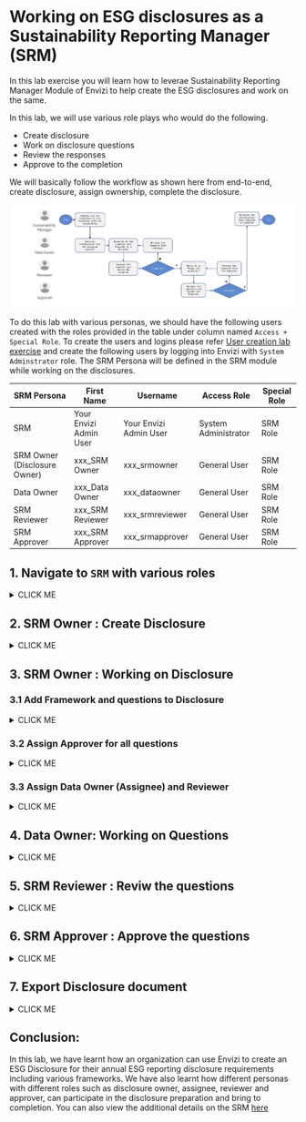 # Working on ESG disclosures as a Sustainability Reporting Manager (SRM)

In this lab exercise you will learn how to leverae Sustainability Reporting Manager Module of Envizi to help create the ESG disclosures and work on the same. 

In this lab, we will use various role plays who would do the following.
- Create disclosure
- Work on disclosure questions
- Review the responses
- Approve to the completion

We will basically follow the workflow as shown here from end-to-end, create disclosure, assign ownership, complete the disclosure.

<img src="images/SRM-workflow.png">

To do this lab with various personas, we should have the following users created with the roles provided in the table under column named `Access + Special Role`. To create the users and logins please refer [User creation lab exercise](/161-Creating-Contacts-and-Users-using-ui/readme.md) and create the following users by logging into Envizi with `System Adminstrator` role.  The SRM Persona will be defined in the SRM module while working on the disclosures.

<table>
    <thead>
        <th>SRM Persona</th>
        <th>First Name</th>       
        <th>Username</th>
        <th>Access Role</th>
        <th>Special Role</th>
    </thead>
    <tr>
        <td>SRM</td>        
        <td>Your Envizi Admin User</td>
        <td>Your Envizi Admin User</td>
        <td>System Administrator</td>
        <td>SRM Role</td>
    </tr> 
    <tr>
        <td>SRM Owner (Disclosure Owner)</td>
        <td>xxx_SRM Owner</td>    
        <td>xxx_srmowner</td>
        <td>General User</td>
        <td>SRM  Role</td>     
    </tr> 
    <tr>
        <td>Data Owner</td>        
        <td>xxx_Data Owner</td>
        <td>xxx_dataowner</td>
        <td>General User</td>
        <td>SRM  Role</td>     
    </tr> 
    <tr>
        <td>SRM Reviewer</td>
        <td>xxx_SRM Reviewer</td>    
        <td>xxx_srmreviewer</td>
        <td>General User</td>
        <td>SRM  Role</td>     
    </tr> 
    <tr>
        <td>SRM Approver</td>
        <td>xxx_SRM Approver</td>    
        <td>xxx_srmapprover</td>
        <td>General User</td>
        <td>SRM  Role</td>     
    </tr> 
    </table>


## 1. Navigate to `SRM` with various roles

<details><summary>CLICK ME</summary>


### 1.1 Login with `System Administrator` Access Role + `SRM` 

1. Login into as `System Administrator role` with `SRM Role` access
   
2. Click on Envizi `Sustainability Reporting Manager` in the home page

<img src="images/Envizi-Home-SRM.png">

The  Sustainability Reporting Manager page is opened in new browser session.

3. View the disclosures if any  and also two options `Framework Library` and `Add Disclosure`

<img src="images/Envizi-SRM-page.png">

Observer that, user with `System Administrator` role can create the disclosures. 

### 1.2 Login with `General User` Access Role + `SRM` (xxx_SRM Owner)

1. Login into Envizi UI in separate browser
2. Click on Envizi  `Sustainability Reporting Manager` in the home page
3. On the Sustainability Reporting Manager page , you can see  `Framework Library`. 

However you do NOT find the `Add Disclosure`  button, because currently you are not owner of any disclsoure or assigned to any disclosure to work on.

<img src="images/Envizi-SRM-page-generaluser.png">

</details>

## 2. SRM Owner : Create Disclosure

<details><summary>CLICK ME</summary>

1. Login with  `System Administrator` role with SRM Role access
2. Go to  `Sustainability Reporting Manager`  

3. Click on  `Add Disclosure`

<img src="images/Envizi-SRM-Add Disclosure.png">

4. Add details as below for the disclosure and assign to a owner `(xxx_SRM Owner)`
- `Name` : Provide name of the disclosure. ex: `IN Bank BRSR Disclosure 2024`. (Don't forget to prefix with your Prefix-Id)
- `Disclosure Owner` - Select SRM Owner user `xxx_SRM Owner` from the list. Type first 3 letters of user firstname, list would appear.
- `Default Asignee` - Same as SRM Owner as above
- `Default Reviewer` - Same as SRM Owner as above
-  Set Due Dates for `Ready for Review`, `Complete by` and `Disclosure Due by`

5. Click on  `CREATE DISCLOSURE`

<img src="images/Envizi-SRM-page-srmowner2.png">

The disclosure got created.

<img src="images/Envizi-SRM-Add Disclosure-3.png">


Please note that we are setting all the users to the same as Disclosure owner here, because in the next step the disclosure owner can take more control on whom to assign which roles. 

Similarly, Disclosure Owner can assign an `approver`, hence not selected here.


</details>

## 3. SRM Owner : Working on Disclosure

### 3.1 Add Framework and questions to Disclosure

<details><summary>CLICK ME</summary>

1. Login to Envizi as `xxx_SRM Owner` 
2. Navigate to  `Sustainability Reporting Manager`

<img src="images/Envizi-SRM-page-srmowner-view.png">

3. On SRM home page, Click on `View` under the disclosure created above `IN Bank BRSR Disclosure 2024`


4. You can view the Disclosure details. As there no frameworks / questions added you would probably see a blank page.

<img src="images/Envizi-Disclosure-page-srmowner-addquestion.png">

5. Click on `Actions` > `Add Questions`

The page will display the set of frameworks available in Envizi.

6. Choose a framework by clicking a `Select this framework`. For example `BRSR`

<img src="images/Disclosure-srmowner-addquestion-2.png">

The BRSR Framework page is displayed.

7. in this page, Select the questions as you wish. (for this exercise we select all the questions)

<img src="images/Disclosure-srmowner-addquestion-3.png">

8. Click on `Save`

9. Now, the disclosure owner can see all the questions on this page, along with the default assignee and reviewer  to the questions. 

However there is no approver role assigned. Hene Disclosure owner wants to include an approver and then assign the questions to various users

</details>

### 3.2 Assign Approver for all questions

<details><summary>CLICK ME</summary>


1. On Disclosure page, click on `Actions` > `Set Properties`

<img src="images/Disclosure-page-srmowner-setproperties.png">


2. On the `Update Disclosure` window, set the following properties
- Select `Include Approver` checkbox
- Set `Default Approver` to an approver user `xxx_SRM Approver`
- Set `Ready for Approved by` date 
- Select `Include Notifications` checkbox at the end of the page.

<img src="images/Disclosure-page-srmowner-setproperties-3.png">

3. Leave other fileds as-is and click `Save`

4. Now you can see the `Approver` role assigned against each question. 

<img src="images/Disclosure-page-srmowner-setproperties-4.png">

</details>

### 3.3 Assign Data Owner (Assignee) and Reviewer

<details><summary>CLICK ME</summary>

Now that the disclosure is created and also added the questions, the disclosure owner would like to do the following.
- Distribute the questions to different users who can work on the question and provide the appropriate response.  - Assign a reviewer to each question so that he/she can review once the response is ready

#### Set Assignee

1. On Disclosure page, Select the set of questions which you want to assign

<img src="images/assign-questions-2.png">

2. Click on `Assignee` but at the botton of the page 
   
3. Remove current assignee and select the user `xxx_Data Owner` 
   
4. Click `Yes`

#### Set Reviewer

Similarly, Change Reviewer user. 

5. Click `Reviewer` button 
6. Remove current reviwer  and select the user `xxx_SRM Reviewer` 
7. Now you can view on the page, the Assignee and Reviewers got updated.
<img src="images/question-users-updated.png">

#### Notification

For each question and update, there is an Email notifications sent by the system. 

User can check their inbox for the messages from `messenger@envizi.com <messenger@envizi.com>' 
   An example will look like this 
<img src="images/email-question-owner-change.png">

</details>

## 4. Data Owner: Working on Questions

<details><summary>CLICK ME</summary>

1. Log into Envizi with user `xxx_Data Owner`
2. Navigate to `Sustainability Reporting Manager` page

3. The page displays the details about the disclosure like 
- Number of questions assigned and in different status (Todo,In progress, Ready for Review, Ready for Approval, Complete ) 
- Due date with respect to reivew / approval / completion and disclosure
- reviwers assigned
<img src="images/data-assignee-srmpage.png">


4. Click on `View`

5. Select a question to work on 
<img src="images/dataowner-question-work-1.png">

6. Update the status of the question from `Todo`  to `In Progress`

<img src="images/dataowner-question-status-update-1.png">

8. View the question and go through the details, guidance

<img src="images/dataowner-question-work-1-details-1.png">

7. Scroll down and look at the Envizi Guidance to help answer the questions 

<img src="images/dataowner-question-work-1-details-2.png">

For each of the question, Envizi provides additional guidance along with the supported which can supply the inputs to respond to the question.
For examplle, for this selected question related to Scope 1, 2 emissions, Envizi Guidance  provides link to `Sustainaility Executive Report`

Click on the `Sustainaility Executive Report` to get the details related to various scopes, to fill back as response to the question. 
<img src="images/dataowner-question-work-1-report.png">

8. You can fill the response based on the guidance and inputs from the report.

<img src="images/dataowner-question-answer.png">


You can leverage  `Search Responses` option on the  on top right corner , to get  matching response for this questions from previous / other disclosures if any available, where the similar question is answered / have responses filled. 

9. Add attahchments. For example, you can download the `Sustainaility Executive Report`  and attach as a supporting document for the quantitative information provided. Similarly can add links and any other external documents as supplements for the response.

10. Once done with response, Send to review by changing the  status from `In Progress` to `Ready for Review`

<img src="images/dataowner-question-status-update-2.png">

11.  Similarly, work on other questions. Update Status to `In progress`  and then change to `Reday to Review` once complete. 
12.  Go back to disclosure page, view the overall progress with respect to number of questions assigned to the user

<img src="images/dataowner-question-status-disclosure.png">

13. Click on various `statuses` on right side, and you can view the `% completion` against each `status` for the questions assigned to you.

Now that the some questions are assigned to review, lets look at Reviewer's view of `Sustainability Reporting Manager` page

</details>

## 5. SRM Reviewer : Reviw the questions

<details><summary>CLICK ME</summary>

1. Log into Envizi with user `xxx_SRM Reviwer`
2. Navigate to `Sustainability Reporting Manager` page

<img src="images/reviewer-disclosure-page.png">
   
3. Click on `View` and look at the status of the questions.
4. Click on the question with status `Ready for Review`

<img src="images/reviewer-disclosure-question.png">

5. Reivew the response and add comments as neccessary.

<img src="images/reviewer-disclosure-question-update.png">

6. Change the status from `Ready for Review` to `Ready for Approval`

Note: If the response is not satisifactory, Reviewer can send back the question to assignee by changing the status from `Ready for Review` to `Todo` / `In Progress`
   
</details>

## 6. SRM Approver : Approve the questions

<details><summary>CLICK ME</summary>

1. Log into Envizi with user `xxx_SRM Approver`

2. Navigate to `Sustainability Reporting Manager` page

<img src="images/approver-disclosure-page.png">

3. View the total number of questions assigned to the approver on chart on right side and `% of status` against each status

4. Click on the question with status `Ready for Approval`

5. Click on `View`

6. Review the responses provided and comment 

7. Change status from `Ready for Approval` to `Complete`
   
Note:
In case, the responses are not satisifactory or additional information is needed , then the approver send back the question to either reviewer or directly to assignee by changing status from `Ready to Approval` to `Ready for Review` / `Inprogess` to `Todo`. 

<img src="images/approver-disclosure-question-status.png">

8. Go back to `Disclosures` page and view the `% of completion` on the chart.

<img src="images/approver-disclosure-page-2.png">


</details>

## 7. Export Disclosure document 

<details><summary>CLICK ME</summary>

The user can download the disclosure either as  `pdf` or `Microsoft Word` with whatever necessary details relevant based on the requirements.

1. Navigate to `Sustainability Reporting Manager` page
2. Click `Export` button in the `disclosure` tab

<img src="images/export-disclosure.png">

3. Check / Uncheck the content which needs to be included in the document and also the `Download attachments`

<img src="images/export-disclosure-2.png">

4. Click on `Export`
5. The file is downloaded in .zip format to your local system
6. Open the file and view the content

<img src="images/View-disclosure-pdf.png">


</details>

## Conclusion:  
In this lab, we have learnt how an organization can use Envizi to create an ESG Disclosure for their annual ESG reporting disclosure requirements including various frameworks. We have also learnt how different personas with different roles such as disclosure owner, assignee, reviewer and approver, can participate in the disclosure preparation and bring to completion. 
You can also view the additional details on the SRM [here](readme-additional.md)
